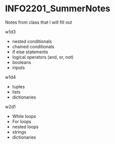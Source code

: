 # INFO2201_SummerNotes
Notes from class that I will fill out


w1d3
- nested conditionals
- chained conditionals
- if else statements
- logical operators (and, or, not)
- booleans
- inputs


w1d4
- tuples
- lists
- dictionaries


w2d1
- While loops
- For loops
- nested loops
- strings
- dictionaries

